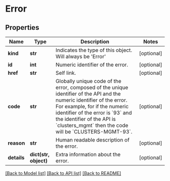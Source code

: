 # Error

## Properties
Name | Type | Description | Notes
------------ | ------------- | ------------- | -------------
**kind** | **str** | Indicates the type of this object. Will always be &#39;Error&#39; | [optional] 
**id** | **int** | Numeric identifier of the error. | [optional] 
**href** | **str** | Self link. | [optional] 
**code** | **str** | Globally unique code of the error, composed of the unique identifier of the API and the numeric identifier of the error. For example, for if the numeric identifier of the error is &#x60;93&#x60; and the identifier of the API is &#x60;clusters_mgmt&#x60; then the code will be &#x60;CLUSTERS-MGMT-93&#x60;. | [optional] 
**reason** | **str** | Human readable description of the error. | [optional] 
**details** | **dict(str, object)** | Extra information about the error. | [optional] 

[[Back to Model list]](../README.md#documentation-for-models) [[Back to API list]](../README.md#documentation-for-api-endpoints) [[Back to README]](../README.md)


